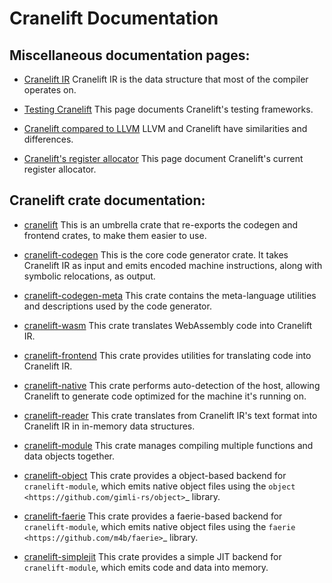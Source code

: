 # Cranelift Documentation

## Miscellaneous documentation pages:

 - [Cranelift IR](ir.md)
   Cranelift IR is the data structure that most of the compiler operates on.

 - [Testing Cranelift](testing.md)
   This page documents Cranelift's testing frameworks.

 - [Cranelift compared to LLVM](compare-llvm.md)
   LLVM and Cranelift have similarities and differences.

 - [Cranelift's register allocator](regalloc.md)
   This page document Cranelift's current register allocator.

## Cranelift crate documentation:

 - [cranelift](https://docs.rs/cranelift-codegen)
    This is an umbrella crate that re-exports the codegen and frontend crates,
    to make them easier to use.

 - [cranelift-codegen](https://docs.rs/cranelift-codegen)
    This is the core code generator crate. It takes Cranelift IR as input
    and emits encoded machine instructions, along with symbolic relocations,
    as output.

 - [cranelift-codegen-meta](https://docs.rs/cranelift-codegen-meta)
    This crate contains the meta-language utilities and descriptions used by the
    code generator.

 - [cranelift-wasm](https://docs.rs/cranelift-wasm)
    This crate translates WebAssembly code into Cranelift IR.

 - [cranelift-frontend](https://docs.rs/cranelift-frontend)
    This crate provides utilities for translating code into Cranelift IR.

 - [cranelift-native](https://docs.rs/cranelift-native)
    This crate performs auto-detection of the host, allowing Cranelift to
    generate code optimized for the machine it's running on.

 - [cranelift-reader](https://docs.rs/cranelift-reader)
    This crate translates from Cranelift IR's text format into Cranelift IR
    in in-memory data structures.

 - [cranelift-module](https://docs.rs/cranelift-module)
    This crate manages compiling multiple functions and data objects
    together.

 - [cranelift-object](https://docs.rs/cranelift-object)
    This crate provides a object-based backend for `cranelift-module`, which
    emits native object files using the
    `object <https://github.com/gimli-rs/object>`_ library.

 - [cranelift-faerie](https://docs.rs/cranelift-faerie)
    This crate provides a faerie-based backend for `cranelift-module`, which
    emits native object files using the
    `faerie <https://github.com/m4b/faerie>`_ library.

 - [cranelift-simplejit](https://docs.rs/cranelift-simplejit)
    This crate provides a simple JIT backend for `cranelift-module`, which
    emits code and data into memory.
